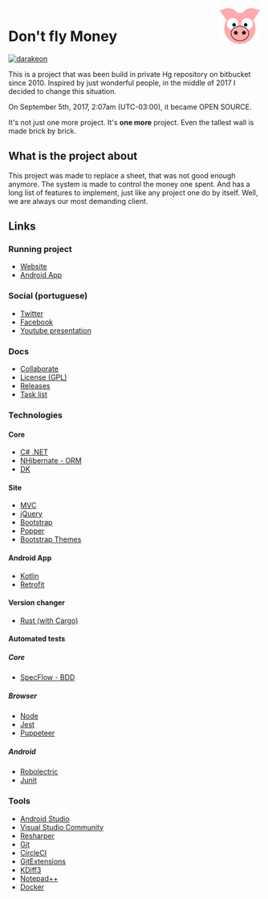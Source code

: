 <img src="site/MVC/Assets/images/pig.svg" width="85" align="right"/>

# Don't fly Money

[![darakeon](https://circleci.com/gh/darakeon/dfm.svg?style=svg)](.circleci/config.yml)

This is a project that was been build in private Hg repository on
bitbucket since 2010. Inspired by just wonderful people, in the middle
of 2017 I decided to change this situation.

On September 5th, 2017, 2:07am (UTC-03:00), it became OPEN SOURCE.

It's not just one more project. It's **one more** project. Even the
tallest wall is made brick by brick.

## What is the project about

This project was made to replace a sheet, that was not good enough
anymore. The system is made to control the money one spent. And has a
long list of features to implement, just like any project one do by
itself. Well, we are always our most demanding client.

## Links

### Running project

- [Website](https://dontflymoney.com/)
- [Android App](https://play.google.com/store/apps/details?id=com.dontflymoney.view)

### Social (portuguese)

- [Twitter](https://twitter.com/dfm_grunt)
- [Facebook](https://www.facebook.com/dontflymoney/)
- [Youtube presentation](https://www.youtube.com/watch?v=S_i1N5nMRa4)

### Docs

- [Collaborate](docs/COLLABORATE.md)
- [License (GPL)](LICENSE.md)
- [Releases](docs/RELEASES.md)
- [Task list](docs/TODO.md)

### Technologies

#### Core

- [C# .NET](https://docs.microsoft.com/en-us/dotnet/csharp)
- [NHibernate - ORM](https://nhibernate.info)
- [DK](https://github.com/darakeon/dk-lib)

#### Site

- [MVC](https://dotnet.microsoft.com/apps/aspnet/mvc)
- [jQuery](https://jquery.com)
- [Bootstrap](https://getbootstrap.com)
- [Popper](https://popper.js.org/)
- [Bootstrap Themes](https://bootswatch.com)

#### Android App

- [Kotlin](https://kotlinlang.org)
- [Retrofit](https://square.github.io/retrofit/)

#### Version changer

- [Rust (with Cargo)](https://www.rust-lang.org)

#### Automated tests

##### Core

- [SpecFlow - BDD](https://specflow.org)

##### Browser

- [Node](https://nodejs.org/en/)
- [Jest](https://jestjs.io/)
- [Puppeteer](https://developers.google.com/web/tools/puppeteer)

##### Android

- [Robolectric](http://robolectric.org/)
- [Junit](https://junit.org/)

### Tools

- [Android Studio](https://developer.android.com/studio/index.html)
- [Visual Studio Community](https://www.visualstudio.com/vs/)
- [Resharper](https://www.jetbrains.com/resharper/)
- [Git](https://git-scm.com/)
- [CircleCI](https://circleci.com/)
- [GitExtensions](https://github.com/gitextensions/gitextensions)
- [KDiff3](https://www.kde.org/applications/development/kdiff3/)
- [Notepad++](https://notepad-plus-plus.org/)
- [Docker](https://www.docker.com/)
